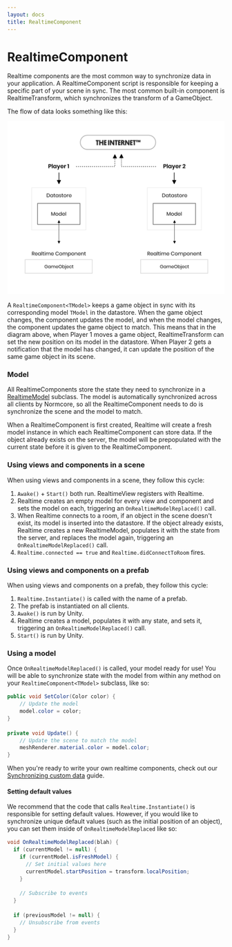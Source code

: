 ```yaml
---
layout: docs
title: RealtimeComponent
---
```

# RealtimeComponent

Realtime components are the most common way to synchronize data in your application. A RealtimeComponent script is responsible for keeping a specific part of your scene in sync. The most common built-in component is RealtimeTransform, which synchronizes the transform of a GameObject.

The flow of data looks something like this:

![](./synchronizing-custom-data/data-flow.svg "The flow of data in a Normcore application")

A `RealtimeComponent<TModel>` keeps a game object in sync with its corresponding model `TModel` in the datastore. When the game object changes, the component updates the model, and when the model changes, the component updates the game object to match. This means that in the diagram above, when Player 1 moves a game object, RealtimeTransform can set the new position on its model in the datastore. When Player 2 gets a notification that the model has changed, it can update the position of the same game object in its scene.

### Model
All RealtimeComponents store the state they need to synchronize in a [RealtimeModel](../room/realtimemodel) subclass. The model is automatically synchronized across all clients by Normcore, so all the RealtimeComponent needs to do is synchronize the scene and the model to match.

When a RealtimeComponent is first created, Realtime will create a fresh model instance in which each RealtimeComponent can store data. If the object already exists on the server, the model will be prepopulated with the current state before it is given to the RealtimeComponent.

### Using views and components in a scene
When using views and components in a scene, they follow this cycle:
1. `Awake()` + `Start()` both run. RealtimeView registers with Realtime.
2. Realtime creates an empty model for every view and component and sets the model on each, triggering an `OnRealtimeModelReplaced()` call.
3. When Realtime connects to a room, if an object in the scene doesn't exist, its model is inserted into the datastore. If the object already exists, Realtime creates a new RealtimeModel, populates it with the state from the server, and replaces the model again, triggering an `OnRealtimeModelReplaced()` call.
4. `Realtime.connected == true` and `Realtime.didConnectToRoom` fires.

### Using views and components on a prefab
When using views and components on a prefab, they follow this cycle:
1. `Realtime.Instantiate()` is called with the name of a prefab.
2. The prefab is instantiated on all clients.
3. `Awake()` is run by Unity.
4. Realtime creates a model, populates it with any state, and sets it, triggering an `OnRealtimeModelReplaced()` call.
5. `Start()` is run by Unity.

### Using a model
Once `OnRealtimeModelReplaced()` is called, your model ready for use! You will be able to synchronize state with the model from within any method on your `RealtimeComponent<TModel>` subclass, like so:

```csharp
public void SetColor(Color color) {
    // Update the model
    model.color = color;
}

private void Update() {
    // Update the scene to match the model
    meshRenderer.material.color = model.color;
}
```

When you're ready to write your own realtime components, check out our [Synchronizing custom data](./synchronizing-custom-data) guide.

#### Setting default values
We recommend that the code that calls `Realtime.Instantiate()` is responsible for setting default values. However, if you would like to synchronize unique default values (such as the initial position of an object), you can set them inside of `OnRealtimeModelReplaced` like so:

```csharp
void OnRealtimeModelReplaced(blah) {
  if (currentModel != null) {
    if (currentModel.isFreshModel) {
      // Set initial values here
      currentModel.startPosition = transform.localPosition;
    }

    // Subscribe to events
  }

  if (previousModel != null) {
    // Unsubscribe from events
  }
}
```
